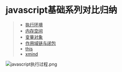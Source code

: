 # javascript基础系列对比归纳

> + [执行环境](excution-context.png)
> + [内存空间](memory-zoom.png)
> + [变量对象](variable-object.png)
> + [作用域链与闭包](scopeChain-and-closure.png)
> + [this](this.png)
> + [xmind](javascript执行过程.xmind)

![javascript执行过程.png](javascript执行过程.png)
